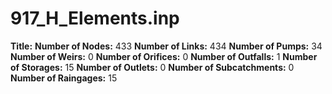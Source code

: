# 917_H_Elements.inp
**Title:** 
**Number of Nodes:** 433
**Number of Links:** 434
**Number of Pumps:** 34
**Number of Weirs:** 0
**Number of Orifices:** 0
**Number of Outfalls:** 1
**Number of Storages:** 15
**Number of Outlets:** 0
**Number of Subcatchments:** 0
**Number of Raingages:** 15
